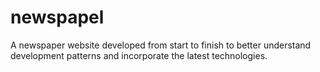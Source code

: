 # newspapel
A newspaper website developed from start to finish to better understand development patterns and incorporate the latest technologies.
